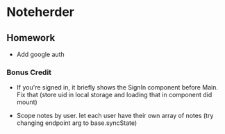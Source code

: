 # Noteherder

## Homework

* Add google auth

### Bonus Credit

* If you're signed in, it briefly shows the SignIn component before Main. Fix that
    (store uid in local storage and loading that in component did mount)

* Scope notes by user. let each user have their own array of notes (try changing endpoint arg to base.syncState)
